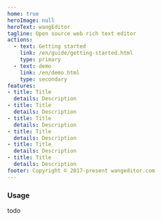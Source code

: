 ```yaml
---
home: true
heroImage: null
heroText: wangEditor
tagline: Open source web rich text editor
actions:
  - text: Getting started
    link: /en/guide/getting-started.html
    type: primary
  - text: demo
    link: /en/demo.html
    type: secondary
features:
- title: Title
  details: Description
- title: Title
  details: Description
- title: Title
  details: Description
- title: Title
  details: Description
- title: Title
  details: Description
- title: Title
  details: Description
footer: Copyright © 2017-present wangeditor.com
---
```


### Usage

todo